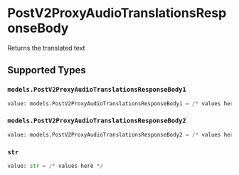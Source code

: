 # PostV2ProxyAudioTranslationsResponseBody

Returns the translated text


## Supported Types

### `models.PostV2ProxyAudioTranslationsResponseBody1`

```python
value: models.PostV2ProxyAudioTranslationsResponseBody1 = /* values here */
```

### `models.PostV2ProxyAudioTranslationsResponseBody2`

```python
value: models.PostV2ProxyAudioTranslationsResponseBody2 = /* values here */
```

### `str`

```python
value: str = /* values here */
```

